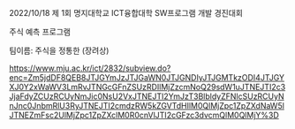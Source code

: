 2022/10/18 제 1회 명지대학교 ICT융합대학 SW프로그램 개발 경진대회

주식 예측 프로그램

팀이름: 주식을 정통한 (장려상)


https://www.mju.ac.kr/ict/2832/subview.do?enc=Zm5jdDF8QEB8JTJGYmJzJTJGaWN0JTJGNDIyJTJGMTkzODI4JTJGYXJ0Y2xWaWV3LmRvJTNGcGFnZSUzRDIlMjZzcmNoQ29sdW1uJTNEJTI2c3JjaFdyZCUzRCUyNmJic0NsU2VxJTNEJTI2YmJzT3BlbldyZFNlcSUzRCUyNnJnc0JnbmRlU3RyJTNEJTI2cmdzRW5kZGVTdHIlM0QlMjZpc1ZpZXdNaW5lJTNEZmFsc2UlMjZpc1ZpZXclM0R0cnVlJTI2cGFzc3dvcmQlM0QlMjY%3D
